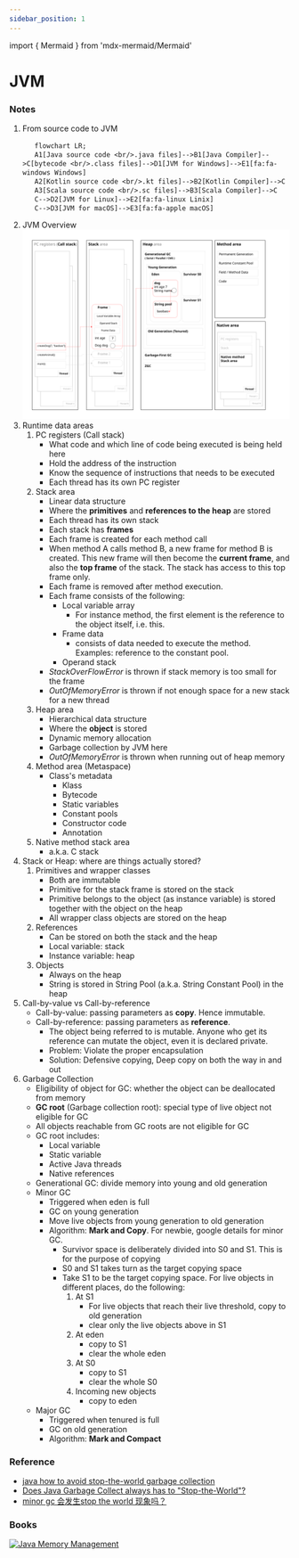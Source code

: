 ```yaml
---
sidebar_position: 1
---
```


import { Mermaid } from 'mdx-mermaid/Mermaid'

# JVM

### Notes

1. From source code to JVM
   ```mermaid
      flowchart LR;
      A1[Java source code <br/>.java files]-->B1[Java Compiler]-->C[bytecode <br/>.class files]-->D1[JVM for Windows]-->E1[fa:fa-windows Windows]
      A2[Kotlin source code <br/>.kt files]-->B2[Kotlin Compiler]-->C
      A3[Scala source code <br/>.sc files]-->B3[Scala Compiler]-->C
      C-->D2[JVM for Linux]-->E2[fa:fa-linux Linix]
      C-->D3[JVM for macOS]-->E3[fa:fa-apple macOS]       
   ```
1. JVM Overview
   [![JVM Overview](/img/java/jvm-memory.svg)](/img/java/jvm-memory.svg)
1. Runtime data areas
    1. PC registers (Call stack)
        - What code and which line of code being executed is being held here
        - Hold the address of the instruction
        - Know the sequence of instructions that needs to be executed
        - Each thread has its own PC register
    1. Stack area
        - Linear data structure
        - Where the **primitives** and **references to the heap** are stored
        - Each thread has its own stack
        - Each stack has **frames**
        - Each frame is created for each method call
        - When method A calls method B, a new frame for method B is created. This new frame will then become the **current frame**, and also the **top frame** of the stack. The stack has access to this top frame only.
        - Each frame is removed after method execution.
        - Each frame consists of the following:
            -  Local variable array
                - For instance method, the first element is the reference to the object itself, i.e. this.
            -  Frame data
                - consists of data needed to execute the method. Examples: reference to the constant pool.
            -  Operand stack
        - *StackOverFlowError* is thrown if stack memory is too small for the frame
        - *OutOfMemoryError* is thrown if not enough space for a new stack for a new thread
    1. Heap area
        - Hierarchical data structure
        - Where the **object** is stored
        - Dynamic memory allocation
        - Garbage collection by JVM here
        - *OutOfMemoryError* is thrown when running out of heap memory
    1. Method area (Metaspace)
        - Class's metadata
            - Klass
            - Bytecode
            - Static variables
            - Constant pools
            - Constructor code
            - Annotation   
    1. Native method stack area
        - a.k.a. C stack
1. Stack or Heap: where are things actually stored?
    1. Primitives and wrapper classes
        - Both are immutable
        - Primitive for the stack frame is stored on the stack
        - Primitive belongs to the object (as instance variable) is stored together with the object on the heap
        - All wrapper class objects are stored on the heap
    1. References
        - Can be stored on both the stack and the heap
        - Local variable: stack
        - Instance variable: heap
    1. Objects
        - Always on the heap
        - String is stored in String Pool (a.k.a. String Constant Pool) in the heap
1. Call-by-value vs Call-by-reference
    - Call-by-value: passing parameters as **copy**. Hence immutable.
    - Call-by-reference: passing parameters as **reference**. 
        - The object being referred to is mutable. Anyone who get its reference can mutate the object, even it is declared private.
        - Problem: Violate the proper encapsulation
        - Solution: Defensive copying, Deep copy on both the way in and out            
1. Garbage Collection
    - Eligibility of object for GC: whether the object can be deallocated from memory
    - **GC root** (Garbage collection root): special type of live object not eligible for GC
    - All objects reachable from GC roots are not eligible for GC
    - GC root includes:
        - Local variable
        - Static variable
        - Active Java threads
        - Native references
    - Generational GC: divide memory into young and old generation
    - Minor GC
        - Triggered when eden is full
        - GC on young generation
        - Move live objects from young generation to old generation
        - Algorithm: **Mark and Copy**. For newbie, google details for minor GC.
            - Survivor space is deliberately divided into S0 and S1. This is for the purpose of copying
            - S0 and S1 takes turn as the target copying space
            - Take S1 to be the target copying space. For live objects in different places, do the following:
                1. At S1
                    - For live objects that reach their live threshold, copy to old generation
                    - clear only the live objects above in S1
                1. At eden
                    - copy to S1
                    - clear the whole eden
                1. At S0 
                    - copy to S1
                    - clear the whole S0                
                1. Incoming new objects
                    - copy to eden    
    - Major GC
        - Triggered when tenured is full
        - GC on old generation
        - Algorithm: **Mark and Compact**

### Reference

- [java how to avoid stop-the-world garbage collection](https://stackoverflow.com/questions/77046489/java-how-to-avoid-stop-the-world-garbage-collection)
- [Does Java Garbage Collect always has to "Stop-the-World"?](https://stackoverflow.com/questions/40182392/does-java-garbage-collect-always-has-to-stop-the-world)
- [minor gc 会发生stop the world 现象吗？](https://www.zhihu.com/question/29114369?utm_id=0)

### Books
[![Java Memory Management](https://learning.oreilly.com/covers/urn:orm:book:9781801812856/160h/)](https://learning.oreilly.com/library/view/java-memory-management/9781801812856/)




